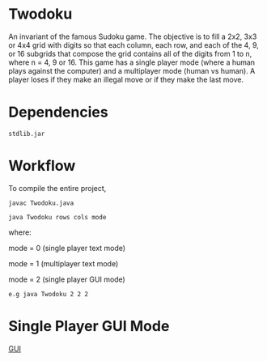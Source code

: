 # Twodoku

An invariant of the famous Sudoku game. The objective is to fill a 2x2, 3x3 or 4x4 grid with digits so that each column, each row, 
and each of the 4, 9, or 16 subgrids that compose the grid contains all of the digits from 1 to n, where n = 4, 9 or 16. 
This game has a single player mode (where a human plays against the computer) and a multiplayer mode (human vs human). 
A player loses if they make an illegal move or if they make the last move.

Dependencies
========

```stdlib.jar```

Workflow
========

To compile the entire project,

```javac Twodoku.java```


```java Twodoku rows cols mode```

where:

mode = 0 (single player text mode)

mode = 1 (multiplayer text mode)

mode = 2 (single player GUI mode)
      
```e.g java Twodoku 2 2 2```

Single Player GUI Mode
========
[GUI](https://github.com/taylorletsoaka/Twodoku/blob/master/src/twodoku.PNG)
